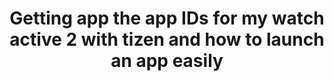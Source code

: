---
title: 'Getting app the app IDs for my watch active 2 with tizen and how to launch an app easily'
layout: post

external: true
blog: Medium
blog_link: https://tech.aviparshan.com/2023/07/getting-app-app-ids-for-my-watch-active.html

categories: post
tags:
- Tizen
- SamsungWatch
---